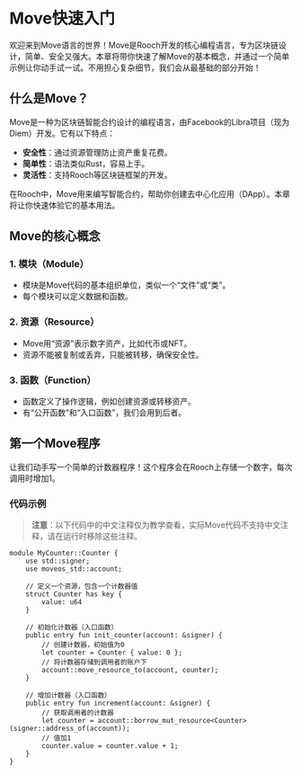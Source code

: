 # Move快速入门

欢迎来到Move语言的世界！Move是Rooch开发的核心编程语言，专为区块链设计，简单、安全又强大。本章将带你快速了解Move的基本概念，并通过一个简单示例让你动手试一试。不用担心复杂细节，我们会从最基础的部分开始！

## 什么是Move？

Move是一种为区块链智能合约设计的编程语言，由Facebook的Libra项目（现为Diem）开发。它有以下特点：
- **安全性**：通过资源管理防止资产重复花费。  
- **简单性**：语法类似Rust，容易上手。  
- **灵活性**：支持Rooch等区块链框架的开发。

在Rooch中，Move用来编写智能合约，帮助你创建去中心化应用（DApp）。本章将让你快速体验它的基本用法。

## Move的核心概念

### 1. 模块（Module）
- 模块是Move代码的基本组织单位，类似一个“文件”或“类”。  
- 每个模块可以定义数据和函数。

### 2. 资源（Resource）
- Move用“资源”表示数字资产，比如代币或NFT。  
- 资源不能被复制或丢弃，只能被转移，确保安全性。

### 3. 函数（Function）
- 函数定义了操作逻辑，例如创建资源或转移资产。  
- 有“公开函数”和“入口函数”，我们会用到后者。

## 第一个Move程序

让我们动手写一个简单的计数器程序！这个程序会在Rooch上存储一个数字，每次调用时增加1。

### 代码示例

> **注意**：以下代码中的中文注释仅为教学查看，实际Move代码不支持中文注释，请在运行时移除这些注释。

```move
module MyCounter::Counter {
    use std::signer;
    use moveos_std::account;

    // 定义一个资源，包含一个计数器值
    struct Counter has key {
        value: u64
    }

    // 初始化计数器（入口函数）
    public entry fun init_counter(account: &signer) {
        // 创建计数器，初始值为0
        let counter = Counter { value: 0 };
        // 将计数器存储到调用者的账户下
        account::move_resource_to(account, counter);
    }

    // 增加计数器（入口函数）
    public entry fun increment(account: &signer) {
        // 获取调用者的计数器
        let counter = account::borrow_mut_resource<Counter>(signer::address_of(account));
        // 值加1
        counter.value = counter.value + 1;
    }
}